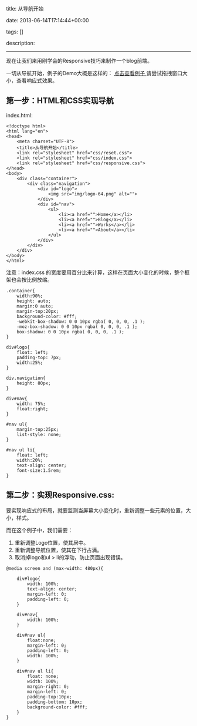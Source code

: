 title: 从导航开始

date: 2013-06-14T17:14:44+00:00

tags: []

description: 

---
现在让我们来用刚学会的Responsive技巧来制作一个blog前端。 

一切从导航开始，例子的Demo大概是这样的：  [ 点击查看例子 ](http://www.zhan-dui.com/demo/navigation/index.html) 请尝试拖拽窗口大小，查看响应式效果。 

##  第一步：HTML和CSS实现导航 

index.html: 
    
    
    <!doctype html>
    <html lang="en">
    <head>
    	<meta charset="UTF-8">
    	<title>从导航开始</title>
    	<link rel="stylesheet" href="css/reset.css">
    	<link rel="stylesheet" href="css/index.css">
    	<link rel="stylesheet" href="css/responsive.css">
    </head>
    <body>
    	<div class="container">
    		<div class="navigation">
    			<div id="logo">
    				<img src="img/logo-64.png" alt="">
    			</div>
    			<div id="nav">
    				<ul>
    					<li><a href="">Home</a></li>
    					<li><a href="">Blog</a></li>
    					<li><a href="">Works</a></li>
    					<li><a href="">About</a></li>
    				</ul>
    			</div>
    		</div>
    	</div>
    </body>
    </html>

注意：index.css 的宽度要用百分比来计算，这样在页面大小变化的时候，整个框架也会按比例放缩。 
    
    
    .container{
    	width:90%;
    	height: auto;
    	margin:0 auto;
    	margin-top:20px;
    	background-color: #fff;
    	-webkit-box-shadow: 0 0 10px rgba( 0, 0, 0, .1 );
    	-moz-box-shadow: 0 0 10px rgba( 0, 0, 0, .1 );
    	box-shadow: 0 0 10px rgba( 0, 0, 0, .1 );
    }
    
    div#logo{
    	float: left;
    	padding-top: 7px;
    	width:25%;
    }
    
    div.navigation{
    	height: 80px;
    }
    
    div#nav{
    	width: 75%;
    	float:right;
    }
    
    #nav ul{
    	margin-top:25px;
    	list-style: none;
    }
    
    #nav ul li{
    	float: left;
    	width:20%;
    	text-align: center;
    	font-size:1.5rem;
    }

##  第二步：实现Responsive.css: 

要实现响应式的布局，就要监测当屏幕大小变化时，重新调整一些元素的位置，大小，样式。 

而在这个例子中，我们需要： 

  1. 重新调整Logo位置，使其居中。 
  2. 重新调整导航位置，使其在下行占满。 
  3. 取消掉logo和ul > li的浮动，防止页面出现错误。 
    
    
    @media screen and (max-width: 480px){
    
    	div#logo{
    		width: 100%;
    		text-align: center;
    		margin-left: 0;
    		padding-left: 0;
    	}
    
    	div#nav{
    		width: 100%;
    	}
    
    	div#nav ul{
    		float:none;
    		margin-left: 0;
    		padding-left: 0;
    		width: 100%;
    	}
    
    	div#nav ul li{
    		float: none;
    		width: 100%;
    		margin-right: 0;
    		margin-left: 0;
    		padding-top:10px;
    		padding-bottom: 10px;
    		background-color: #fff;
    	}
    }

